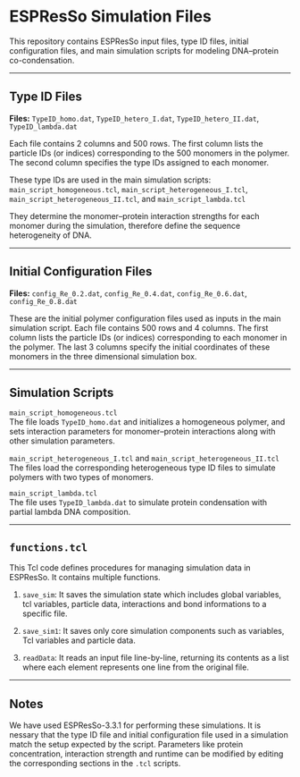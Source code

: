 # ESPResSo Simulation Files

This repository contains ESPResSo input files, type ID files, initial configuration files, and main simulation scripts for modeling DNA–protein co-condensation.

---

## Type ID Files  
**Files:** `TypeID_homo.dat`, `TypeID_hetero_I.dat`, `TypeID_hetero_II.dat`, `TypeID_lambda.dat`

Each file contains 2 columns and 500 rows.
The first column lists the particle IDs (or indices) corresponding to the 500 monomers in the polymer.
The second column specifies the type IDs assigned to each monomer.

These type IDs are used in the main simulation scripts:
`main_script_homogeneous.tcl`,
`main_script_heterogeneous_I.tcl`,
`main_script_heterogeneous_II.tcl`, and
`main_script_lambda.tcl` 

They determine the monomer–protein interaction strengths for each monomer during the simulation, therefore define the sequence heterogeneity of DNA.


---

## Initial Configuration Files  
**Files:** `config_Re_0.2.dat`, `config_Re_0.4.dat`, `config_Re_0.6.dat`, `config_Re_0.8.dat`

These are the initial polymer configuration files used as inputs in the main simulation script. Each file contains 500 rows and 4 columns. The first column lists the particle IDs (or indices) corresponding to each monomer in the polymer. The last 3 columns specify the initial coordinates of these monomers in the three dimensional simulation box. 

---

## Simulation Scripts

`main_script_homogeneous.tcl`  
The file loads `TypeID_homo.dat` and initializes a homogeneous polymer, and sets interaction parameters for monomer–protein interactions along with other simulation parameters.

`main_script_heterogeneous_I.tcl` and `main_script_heterogeneous_II.tcl`  
The files load the corresponding heterogeneous type ID files to simulate polymers with two types of monomers.

`main_script_lambda.tcl`  
The file uses `TypeID_lambda.dat` to simulate protein condensation with partial lambda DNA composition.

---

## `functions.tcl`

This Tcl code defines procedures for managing simulation data in ESPResSo. It contains multiple functions.

1. `save_sim`: It saves the simulation state which includes global variables, tcl variables, particle data, interactions and bond informations to a specific file.
   
2. `save_sim1`: It saves only core simulation components such as variables, Tcl variables and particle data.

3. `readData`: It reads an input file line-by-line, returning its contents as a list where each element represents one line from the original file. 
---

## Notes

We have used ESPResSo-3.3.1 for performing these simulations.
It is nessary that the type ID file and initial configuration file used in a simulation match the setup expected by the script.
Parameters like protein concentration, interaction strength and runtime can be modified by editing the corresponding sections in the `.tcl` scripts.

